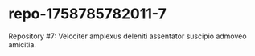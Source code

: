 # repo-1758785782011-7
Repository #7: Velociter amplexus deleniti assentator suscipio admoveo amicitia.
